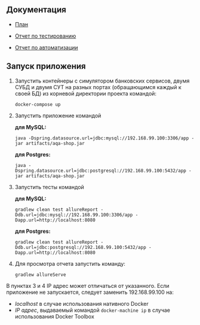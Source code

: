 ## Документация
* [План](https://github.com/mkovarsky/QADiploma/blob/master/documentation/Plan.md)

* [Отчет по тестированию](https://github.com/mkovarsky/QADiploma/blob/master/documentation/Report.md)

* [Отчет по автоматизации](https://github.com/mkovarsky/QADiploma/blob/master/documentation/Summary.md)

## Запуск приложения

1. Запустить контейнеры с симулятором банковских сервисов, двумя СУБД и двумя СУТ на разных портах (обращающимся каждый к своей БД) из корневой директории проекта командой: 
   ``` 
   docker-compose up
   ``` 
1. Запустить приложение командой 
  
   **для MySQL:**
   ```
   java -Dspring.datasource.url=jdbc:mysql://192.168.99.100:3306/app -jar artifacts/aqa-shop.jar
   ```
   **для Postgres:**
   ```
   java -Dspring.datasource.url=jdbc:postgresql://192.168.99.100:5432/app -jar artifacts/aqa-shop.jar
   ```
1. Запустить тесты командой

    **для MySQL:**
    ```
    gradlew clean test allureReport -Ddb.url=jdbc:mysql://192.168.99.100:3306/app -Dapp.url=http://localhost:8080
    ```
   **для Postgres:**
   ```
   gradlew clean test allureReport -Ddb.url=jdbc:postgresql://192.168.99.100:5432/app -Dapp.url=http://localhost:8080
   ```
1. Для просмотра отчета запустить команду:
    ```
    gradlew allureServe
    ```
   
В пунктах 3 и 4 IP адрес может отличаться от указанного. Если приложение не запускается, следует заменить 192.168.99.100 на:
* *localhost* в случае использования нативного Docker
* *IP адрес*, выдаваемый командой `docker-machine ip` в случае использования Docker Toolbox
